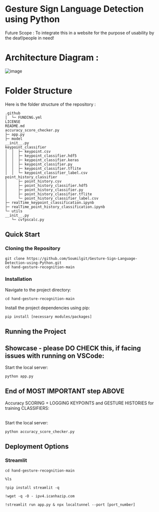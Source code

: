 # Gesture Sign Language Detection using Python
Future Scope : To integrate this in a website for the purpose of usability by the deaf/people in need!
# Architecture Diagram :
![image](https://github.com/user-attachments/assets/fbfb0fc2-6134-48d7-a950-ba5810816c1d)
# Folder Structure
Here is the folder structure of the repository :
```
.github
│  └─ FUNDING.yml
LICENSE
README.md
accuracy_score_checker.py
├─ app.py
├─ model
__init__.py
keypoint_classifier
│  │  ├─ keypoint.csv
│  │  ├─ keypoint_classifier.hdf5
│  │  ├─ keypoint_classifier.keras
│  │  ├─ keypoint_classifier.py
│  │  ├─ keypoint_classifier.tflite
│  │  └─ keypoint_classifier_label.csv
point_history_classifier
│     ├─ point_history.csv
│     ├─ point_history_classifier.hdf5
│     ├─ point_history_classifier.py
│     ├─ point_history_classifier.tflite
│     └─ point_history_classifier_label.csv
├─ realTime_keypoint_classification.ipynb
├─ realTime_point_history_classification.ipynb
└─ utils
__init__.py
   └─ cvfpscalc.py
```

## Quick Start

### Cloning the Repository
```
git clone https://github.com/Soumilgit/Gesture-Sign-Language-Detection-using-Python.git
cd hand-gesture-recognition-main
```

### Installation

Navigate to the project directory:
```
cd hand-gesture-recognition-main
```

Install the project dependencies using pip:
```
pip install [necessary modules/packages]
```

## Running the Project
## Showcase - please DO CHECK this, if facing issues with running on VSCode:
Start the local server:
```
python app.py

```
## End of MOST IMPORTANT step ABOVE
Accuracy SCORING + LOGGING KEYPOINTS and GESTURE HISTORIES for training CLASSIFIERS:
<p>
<br>Start the local server:</br>

```
python accuracy_score_checker.py

```
</p>

## Deployment Options

### Streamlit

```
cd hand-gesture-recognition-main
```
```
%ls
```
```
!pip install streamlit -q
```
```
!wget -q -O - ipv4.icanhazip.com
```
```
!streamlit run app.py & npx localtunnel --port [port_number]
```
